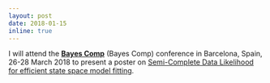 ```yaml
---
layout: post
date: 2018-01-15
inline: true
---
```


I will attend the [__Bayes Comp__](https://www.maths.nottingham.ac.uk/personal/tk/bayescomp/) (Bayes Comp)  conference in Barcelona, Spain, 26-28 March 2018 to present a poster on [Semi-Complete Data Likelihood for efficient state space model fitting](/projects/3_project).
